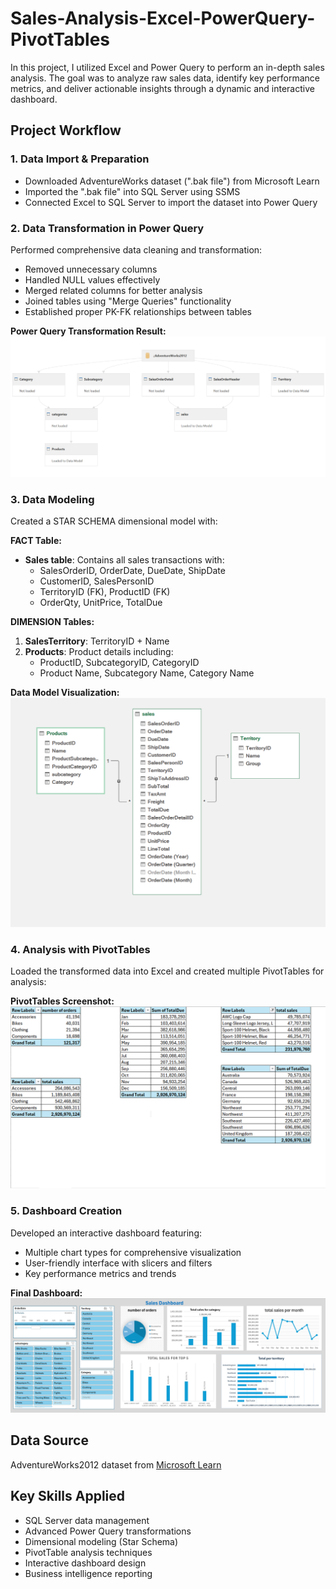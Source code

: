 # Sales-Analysis-Excel-PowerQuery-PivotTables

In this project, I utilized Excel and Power Query to perform an in-depth sales analysis. The goal was to analyze raw sales data, identify key performance metrics, and deliver actionable insights through a dynamic and interactive dashboard.

## Project Workflow

### 1. Data Import & Preparation
- Downloaded AdventureWorks dataset (".bak file") from Microsoft Learn
- Imported the ".bak file" into SQL Server using SSMS
- Connected Excel to SQL Server to import the dataset into Power Query

### 2. Data Transformation in Power Query
Performed comprehensive data cleaning and transformation:
- Removed unnecessary columns
- Handled NULL values effectively
- Merged related columns for better analysis
- Joined tables using "Merge Queries" functionality
- Established proper PK-FK relationships between tables

**Power Query Transformation Result:**  
![Power_Query](https://github.com/Mohammed1999sstack/Sales-Analysis--Excel-PowerQuery-PivotTables/blob/main/Screen%20Shoots/Power%20Query.png?raw=true)

### 3. Data Modeling
Created a STAR SCHEMA dimensional model with:

**FACT Table:**
- **Sales table**: Contains all sales transactions with:
  - SalesOrderID, OrderDate, DueDate, ShipDate
  - CustomerID, SalesPersonID
  - TerritoryID (FK), ProductID (FK)
  - OrderQty, UnitPrice, TotalDue

**DIMENSION Tables:**
1. **SalesTerritory**: TerritoryID + Name
2. **Products**: Product details including:
   - ProductID, SubcategoryID, CategoryID
   - Product Name, Subcategory Name, Category Name

**Data Model Visualization:**  
![Data_Model](https://github.com/Mohammed1999sstack/Sales-Analysis--Excel-PowerQuery-PivotTables/blob/main/Screen%20Shoots/Data%20Modeling.png?raw=true)

### 4. Analysis with PivotTables
Loaded the transformed data into Excel and created multiple PivotTables for analysis:

**PivotTables Screenshot:**  
![Pivot_Tables](https://github.com/Mohammed1999sstack/Sales-Analysis--Excel-PowerQuery-PivotTables/blob/main/Screen%20Shoots/Pivot%20Tables.png?raw=true)

### 5. Dashboard Creation
Developed an interactive dashboard featuring:
- Multiple chart types for comprehensive visualization
- User-friendly interface with slicers and filters
- Key performance metrics and trends

**Final Dashboard:**  
![Dashboard](https://github.com/Mohammed1999sstack/Sales-Analysis--Excel-PowerQuery-PivotTables/blob/main/Screen%20Shoots/Dashboard.png?raw=true)

## Data Source
AdventureWorks2012 dataset from [Microsoft Learn](https://learn.microsoft.com/en-us/sql/samples/adventureworks-install-configure?view=sql-server-ver16&tabs=ssms)

## Key Skills Applied
- SQL Server data management
- Advanced Power Query transformations
- Dimensional modeling (Star Schema)
- PivotTable analysis techniques
- Interactive dashboard design
- Business intelligence reporting
